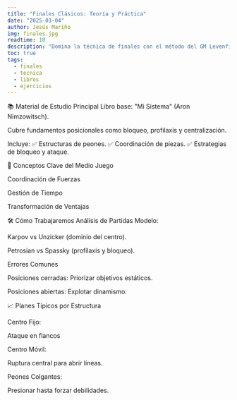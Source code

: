 ```yaml
---
title: "Finales Clásicos: Teoría y Práctica"
date: "2025-03-04"
author: Jesús Mariño
img: finales.jpg
readtime: 10
description: "Domina la técnica de finales con el método del GM Levenfish y el libro '100 finales que hay que saber'."
toc: true
tags:
  - finales
  - tecnica
  - libros
  - ejercicios
---
```


📚 Material de Estudio Principal
Libro base:
"Mi Sistema" (Aron Nimzowitsch).

Cubre fundamentos posicionales como bloqueo, profilaxis y centralización.

Incluye:
✅ Estructuras de peones.
✅ Coordinación de piezas.
✅ Estrategias de bloqueo y ataque.

🧩 Conceptos Clave del Medio Juego

Coordinación de Fuerzas

Gestión de Tiempo

Transformación de Ventajas

🛠️ Cómo Trabajaremos
Análisis de Partidas Modelo:

Karpov vs Unzicker (dominio del centro).

Petrosian vs Spassky (profilaxis y bloqueo).

Errores Comunes

Posiciones cerradas: Priorizar objetivos estáticos.

Posiciones abiertas: Explotar dinamismo.

📈 Planes Típicos por Estructura

Centro Fijo:

Ataque en flancos

Centro Móvil:

Ruptura central para abrir líneas.

Peones Colgantes:

Presionar hasta forzar debilidades.